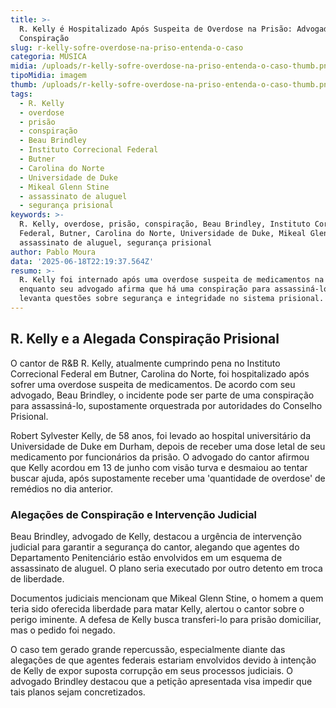 ```yaml
---
title: >-
  R. Kelly é Hospitalizado Após Suspeita de Overdose na Prisão: Advogado Alega
  Conspiração
slug: r-kelly-sofre-overdose-na-priso-entenda-o-caso
categoria: MÚSICA
midia: /uploads/r-kelly-sofre-overdose-na-priso-entenda-o-caso-thumb.png
tipoMidia: imagem
thumb: /uploads/r-kelly-sofre-overdose-na-priso-entenda-o-caso-thumb.png
tags:
  - R. Kelly
  - overdose
  - prisão
  - conspiração
  - Beau Brindley
  - Instituto Correcional Federal
  - Butner
  - Carolina do Norte
  - Universidade de Duke
  - Mikeal Glenn Stine
  - assassinato de aluguel
  - segurança prisional
keywords: >-
  R. Kelly, overdose, prisão, conspiração, Beau Brindley, Instituto Correcional
  Federal, Butner, Carolina do Norte, Universidade de Duke, Mikeal Glenn Stine,
  assassinato de aluguel, segurança prisional
author: Pablo Moura
data: '2025-06-18T22:19:37.564Z'
resumo: >-
  R. Kelly foi internado após uma overdose suspeita de medicamentos na prisão,
  enquanto seu advogado afirma que há uma conspiração para assassiná-lo. O caso
  levanta questões sobre segurança e integridade no sistema prisional.
---
```


## R. Kelly e a Alegada Conspiração Prisional

O cantor de R&B R. Kelly, atualmente cumprindo pena no Instituto Correcional Federal em Butner, Carolina do Norte, foi hospitalizado após sofrer uma overdose suspeita de medicamentos. De acordo com seu advogado, Beau Brindley, o incidente pode ser parte de uma conspiração para assassiná-lo, supostamente orquestrada por autoridades do Conselho Prisional.

Robert Sylvester Kelly, de 58 anos, foi levado ao hospital universitário da Universidade de Duke em Durham, depois de receber uma dose letal de seu medicamento por funcionários da prisão. O advogado do cantor afirmou que Kelly acordou em 13 de junho com visão turva e desmaiou ao tentar buscar ajuda, após supostamente receber uma 'quantidade de overdose' de remédios no dia anterior.

### Alegações de Conspiração e Intervenção Judicial

Beau Brindley, advogado de Kelly, destacou a urgência de intervenção judicial para garantir a segurança do cantor, alegando que agentes do Departamento Penitenciário estão envolvidos em um esquema de assassinato de aluguel. O plano seria executado por outro detento em troca de liberdade.

Documentos judiciais mencionam que Mikeal Glenn Stine, o homem a quem teria sido oferecida liberdade para matar Kelly, alertou o cantor sobre o perigo iminente. A defesa de Kelly busca transferi-lo para prisão domiciliar, mas o pedido foi negado.

O caso tem gerado grande repercussão, especialmente diante das alegações de que agentes federais estariam envolvidos devido à intenção de Kelly de expor suposta corrupção em seus processos judiciais. O advogado Brindley destacou que a petição apresentada visa impedir que tais planos sejam concretizados.

